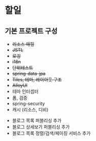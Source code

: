 # 할일

## 기본 프로젝트 구성

* ~~리소스 매핑~~
* ~~JSTL~~
* ~~로깅~~
* ~~i18n~~
* ~~단위테스트~~
* ~~spring-data-jpa~~
* ~~Tiles, 테마, 레이아웃 구조~~
* ~~AlloyUI~~
* 테마 인터셉터
* 폼, 검증
* spring-security
* 캐시 (리소스,  디비)


- 블로그 목록 퍼블리싱 추가
- 블로그 상세보기 퍼블리싱 추가
- 블로그 목록 정렬/검색/페이징 서비스 추가
